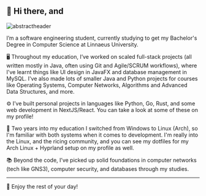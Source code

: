 ## 👋 Hi there, and
![abstractheader](https://github.com/user-attachments/assets/bfa9ce1c-8f42-4649-b7e9-d8781a4b36e2)

I’m a software engineering student, currently studying to get my Bachelor's Degree in Computer Science at Linnaeus University.

🖥️ Throughout my education, I’ve worked on scaled full-stack projects (all written mostly in Java, often using Git and Agile/SCRUM workflows), where I've learnt things like UI design in JavaFX and database management in MySQL. I've also made lots of smaller Java and Python projects for courses like Operating Systems, Computer Networks, Algorithms and Advanced Data Structures, and more.

⚙️ I’ve built personal projects in languages like Python, Go, Rust, and some web development in NextJS/React. You can take a look at some of these on my profile!

🐍 Two years into my education I switched from Windows to Linux (Arch), so I'm familiar with both systems when it comes to development. I'm really into the Linux, and the ricing community, and you can see my dotfiles for my Arch Linux + Hyprland setup on my profile as well.

📚 Beyond the code, I’ve picked up solid foundations in computer networks (tech like GNS3), computer security, and databases through my studies.

---

🤝 Enjoy the rest of your day!

